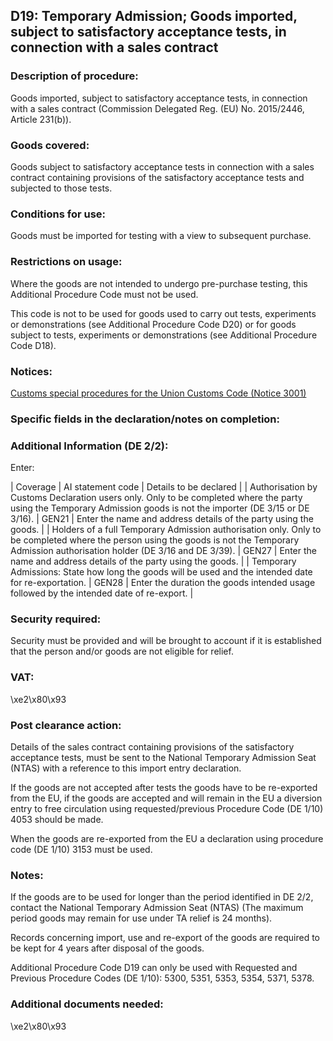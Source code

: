 D19: Temporary Admission; Goods imported, subject to satisfactory acceptance tests, in connection with a sales contract
-----------------------------------------------------------------------------------------------------------------------

### Description of procedure:

Goods imported, subject to satisfactory acceptance tests, in connection with a sales contract (Commission Delegated Reg. (EU) No. 2015/2446, Article 231(b)).

### Goods covered:

Goods subject to satisfactory acceptance tests in connection with a sales contract containing provisions of the satisfactory acceptance tests and subjected to those tests.

### Conditions for use:

Goods must be imported for testing with a view to subsequent purchase.

### Restrictions on usage:

Where the goods are not intended to undergo pre-purchase testing, this Additional Procedure Code must not be used.

This code is not to be used for goods used to carry out tests, experiments or demonstrations (see Additional Procedure Code D20) or for goods subject to tests, experiments or demonstrations (see Additional Procedure Code D18).

### Notices:

[Customs special procedures for the Union Customs Code (Notice 3001)](https://www.gov.uk/government/publications/notice-3001-special-procedures-for-the-union-customs-code)

### Specific fields in the declaration/notes on completion:

### Additional Information (DE 2/2):

Enter:



  |  Coverage |  AI statement code |  Details to be declared | 
   |  Authorisation by Customs Declaration users only. Only to be completed where the party using the Temporary Admission goods is not the importer (DE 3/15 or DE 3/16). |  GEN21 |  Enter the name and address details of the party using the goods. | 
 |  Holders of a full Temporary Admission authorisation only. Only to be completed where the person using the goods is not the Temporary Admission authorisation holder (DE 3/16 and DE 3/39). |  GEN27 |  Enter the name and address details of the party using the goods. | 
 |  Temporary Admissions: State how long the goods will be used and the intended date for re-exportation. |  GEN28 |  Enter the duration the goods intended usage followed by the intended date of re-export. | 
 
### Security required:

Security must be provided and will be brought to account if it is established that the person and/or goods are not eligible for relief.

### VAT:

\xe2\x80\x93

### Post clearance action:

Details of the sales contract containing provisions of the satisfactory acceptance tests, must be sent to the National Temporary Admission Seat (NTAS) with a reference to this import entry declaration.

If the goods are not accepted after tests the goods have to be re-exported from the EU, if the goods are accepted and will remain in the EU a diversion entry to free circulation using requested/previous Procedure Code (DE 1/10) 4053 should be made.

When the goods are re-exported from the EU a declaration using procedure code (DE 1/10) 3153 must be used.

### Notes:

If the goods are to be used for longer than the period identified in DE 2/2, contact the National Temporary Admission Seat (NTAS) (The maximum period goods may remain for use under TA relief is 24 months).

Records concerning import, use and re-export of the goods are required to be kept for 4 years after disposal of the goods.

Additional Procedure Code D19 can only be used with Requested and Previous Procedure Codes (DE 1/10): 5300, 5351, 5353, 5354, 5371, 5378.

### Additional documents needed:

\xe2\x80\x93

